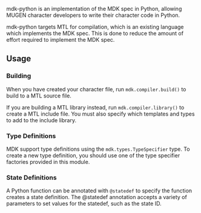 mdk-python is an implementation of the MDK spec in Python, allowing MUGEN character developers to write their character code in Python.

mdk-python targets MTL for compilation, which is an existing language which implements the MDK spec. This is done to reduce the amount of effort required to implement the MDK spec.

## Usage

### Building

When you have created your character file, run `mdk.compiler.build()` to build to a MTL source file.

If you are building a MTL library instead, run `mdk.compiler.library()` to create a MTL include file. You must also specify which templates and types to add to the include library.

### Type Definitions

MDK support type definitions using the `mdk.types.TypeSpecifier` type. To create a new type definition, you should use one of the type specifier factories provided in this module.

### State Definitions

A Python function can be annotated with `@statedef` to specify the function creates a state definition. The @statedef annotation accepts a variety of parameters to set values for the statedef, such as the state ID.

